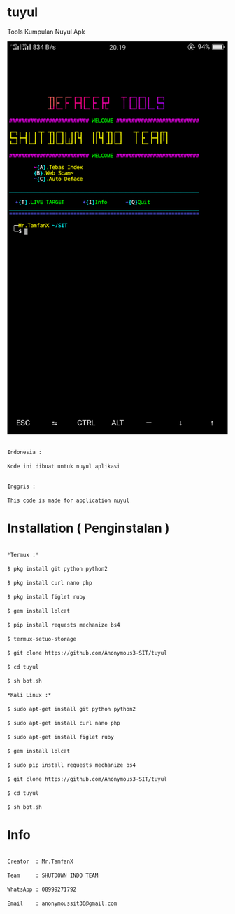 # tuyul
Tools Kumpulan Nuyul Apk

![Screenshot_2020-04-21-20-19-31-15](https://raw.githubusercontent.com/Anonymous3-SIT/Tebas/master/Screenshot_2020-04-21-20-19-31-15.png)
```

Indonesia :

Kode ini dibuat untuk nuyul aplikasi
```

```

Inggris : 

This code is made for application nuyul

```

# Installation ( Penginstalan )

```

*Termux :*

$ pkg install git python python2

$ pkg install curl nano php

$ pkg install figlet ruby

$ gem install lolcat

$ pip install requests mechanize bs4

$ termux-setuo-storage

$ git clone https://github.com/Anonymous3-SIT/tuyul

$ cd tuyul

$ sh bot.sh

*Kali Linux :*

$ sudo apt-get install git python python2

$ sudo apt-get install curl nano php

$ sudo apt-get install figlet ruby

$ gem install lolcat

$ sudo pip install requests mechanize bs4

$ git clone https://github.com/Anonymous3-SIT/tuyul

$ cd tuyul

$ sh bot.sh

```

# Info

```

Creator  : Mr.TamfanX

Team     : SHUTDOWN INDO TEAM

WhatsApp : 08999271792

Email    : anonymoussit36@gmail.com

```

